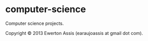 computer-science
================

Computer science projects.

Copyright &copy; 2013 Ewerton Assis (earaujoassis at gmail dot com).
